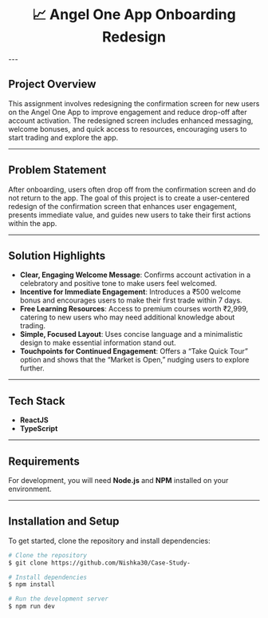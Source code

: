 <h1 align="center">
📈 Angel One App Onboarding Redesign
</h1>
---

## Project Overview

This assignment involves redesigning the confirmation screen for new users on the Angel One App to improve engagement and reduce drop-off after account activation. The redesigned screen includes enhanced messaging, welcome bonuses, and quick access to resources, encouraging users to start trading and explore the app.

---

## Problem Statement

After onboarding, users often drop off from the confirmation screen and do not return to the app. The goal of this project is to create a user-centered redesign of the confirmation screen that enhances user engagement, presents immediate value, and guides new users to take their first actions within the app.

---

## Solution Highlights

- **Clear, Engaging Welcome Message**: Confirms account activation in a celebratory and positive tone to make users feel welcomed.
- **Incentive for Immediate Engagement**: Introduces a ₹500 welcome bonus and encourages users to make their first trade within 7 days.
- **Free Learning Resources**: Access to premium courses worth ₹2,999, catering to new users who may need additional knowledge about trading.
- **Simple, Focused Layout**: Uses concise language and a minimalistic design to make essential information stand out.
- **Touchpoints for Continued Engagement**: Offers a “Take Quick Tour” option and shows that the “Market is Open,” nudging users to explore further.

---

## Tech Stack

- **ReactJS**
- **TypeScript**
  
---

## Requirements

For development, you will need **Node.js** and **NPM** installed on your environment.

---

## Installation and Setup

To get started, clone the repository and install dependencies:

```bash
# Clone the repository
$ git clone https://github.com/Nishka30/Case-Study-

# Install dependencies
$ npm install

# Run the development server
$ npm run dev
